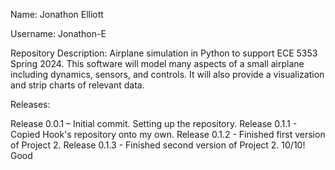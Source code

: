 Name: Jonathon Elliott

Username: Jonathon-E

Repository Description: Airplane simulation in Python to support ECE 5353 Spring 2024.
                        This software will model many aspects of a small airplane including dynamics, sensors, and controls.
                        It will also provide a visualization and strip charts of relevant data.

Releases:

Release 0.0.1 – Initial commit. Setting up the repository.
Release 0.1.1 - Copied Hook's repository onto my own.
Release 0.1.2 - Finished first version of Project 2.
Release 0.1.3 - Finished second version of Project 2. 10/10!  Good

